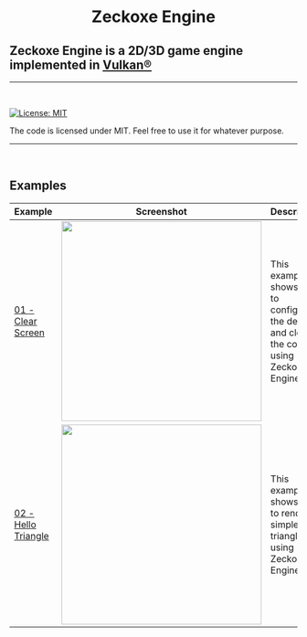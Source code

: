 
<h1 align="center">
   Zeckoxe Engine
  <br>
  
  ##  Zeckoxe Engine is a 2D/3D game engine implemented in [Vulkan®](https://www.khronos.org/vulkan/)
  
</h1>

<hr>


<br>

[![License: MIT](https://img.shields.io/badge/License-MIT-yellow.svg)](https://github.com/Zeckoxe/Zeckoxe-Engine/blob/master/LICENSE)

The code is licensed under MIT. Feel free to use it for whatever purpose.

<hr>
<br>


## Examples



| Example   | Screenshot  | Description          |
|---------------|-------------|----------------------|
| [01 - Clear Screen](https://github.com/Zeckoxe/Zeckoxe-Engine/tree/master/Src/01-ClearScreen) | <img src="https://github.com/Zeckoxe/Zeckoxe-Engine/blob/master/Screenshots/01.PNG" width=350> | This example shows how to configure the device and clear the color using  Zeckoxe Engine. |
| [02 - Hello Triangle](https://github.com/Zeckoxe/Zeckoxe-Engine/tree/master/Src/01-ClearScreen) |  <img src="https://github.com/Zeckoxe/Zeckoxe-Engine/blob/master/Screenshots/02.PNG" width=350> | This example shows how to render simple triangle using  Zeckoxe Engine  |






